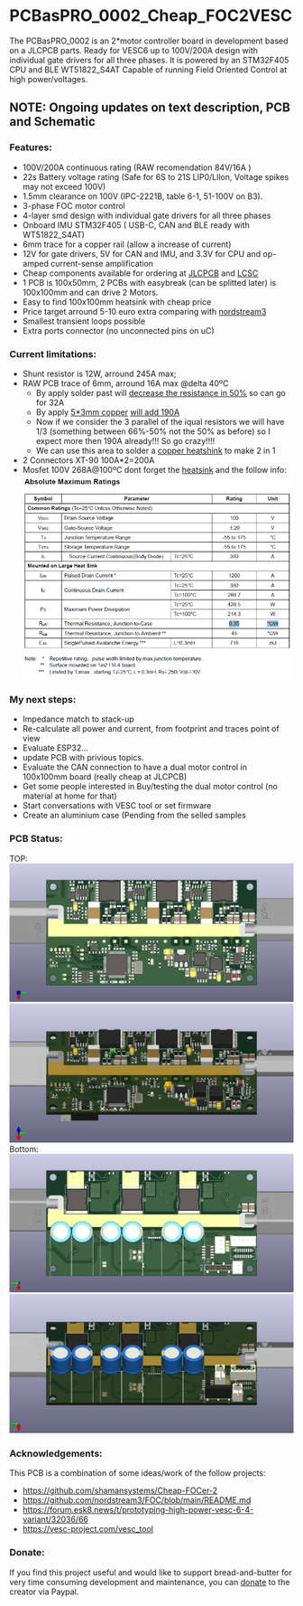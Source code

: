 # PCBasPRO_0002_Cheap_FOC2VESC
The PCBasPRO_0002 is an 2*motor controller board in development based on a JLCPCB parts. Ready for VESC6 up to 100V/200A design with individual gate drivers for all three phases. It is powered by an STM32F405 CPU and BLE WT51822_S4AT Capable of running Field Oriented Control at high power/voltages.

## **NOTE: Ongoing updates on text description, PCB and Schematic**


### **Features:**

-  100V/200A continuous rating (RAW recomendation 84V/16A )
-   22s Battery voltage rating (Safe for 6S to 21S LIP0/Lllon, Voltage spikes may not exceed 100V)
-   1.5mm clearance on 100V (IPC-2221B, table 6-1, 51-100V on B3).
-   3-phase FOC motor control
-   4-layer smd design with individual gate drivers for all three phases
-   Onboard IMU STM32F405  ( USB-C, CAN and BLE ready with WT51822_S4AT)
-   6mm trace for a copper rail (allow a increase of current)
-   12V for gate drivers, 5V for CAN and IMU, and 3.3V for CPU and op-amped current-sense amplification
-   Cheap components available for ordering at [JLCPCB](https://jlcpcb.com/) and [LCSC](https://www.lcsc.com/)
-   1 PCB is 100x50mm, 2 PCBs with easybreak (can be splitted later) is 100x100mm and can drive 2 Motors.
-   Easy to find 100x100mm heatsink with cheap price 
-   Price target arround  5-10 euro extra comparing with [nordstream3](https://github.com/nordstream3/FOC/blob/main/README.md) 
-  Smallest transient loops possible
-   Extra ports connector (no unconnected pins on uC)


### **Current limitations:**

- Shunt resistor is 12W,  arround 245A max;
- RAW PCB trace of 6mm, arround 16A max @delta 40ºC
  - By apply solder past will [decrease the resistance in 50%](https://www.youtube.com/watch?v=L9q5vwCESEQ) so can go for 32A
  - By apply [5*3mm copper](https://pt.aliexpress.com/item/1005002120776637.html?spm=a2g0o.productlist.main.5.79f550abtxXGGP&algo_pvid=89dc8ee5-5a69-4b70-b033-81fb0f95cf3f&algo_exp_id=89dc8ee5-5a69-4b70-b033-81fb0f95cf3f-2&pdp_npi=4%40dis%21EUR%2131.46%2123.6%21%21%2134.17%21%21%402103010b17038034248783515ec46c%2112000032430582895%21sea%21PT%21181591003%21&curPageLogUid=vuNuAm37cAhX) [will add 190A](https://circuitcalculator.com/wordpress/2006/01/31/pcb-trace-width-calculator/)
  - Now if we consider the 3 parallel of the iqual resistors we will have 1/3 (something between 66%-50% not the 50% as before) so I expect more then 190A already!!! So go crazy!!!!
  - We can use this area to solder a [copper heatshink](https://pt.aliexpress.com/item/1005001757382767.html?spm=a2g0o.detail.0.0.3c9edHXJdHXJNr&mp=1&gatewayAdapt=glo2bra) to make 2 in 1
- 2 Connectors XT-90 100A*2=200A
- Mosfet 100V 268A@100ºC dont forget the [heatsink](https://pt.aliexpress.com/item/1005003852083731.html?spm=a2g0o.home.0.0.25901c91u1EahD&mp=1&gatewayAdapt=glo2bra) and the follow info:
![Image](https://github.com/PCBasPRO/PCBasPRO_0002_Cheap_FOC2VESC/blob/main/00_Pics/2023-12-28_23h52_00.png)


### **My next steps:**

- Impedance match to stack-up
- Re-calculate all power and current, from footprint and traces point of view
- Evaluate ESP32...
- update PCB with privious topics.
- Evaluate the CAN connection to have a dual motor control in 100x100mm board (really cheap at JLCPCB)
- Get some people interested in Buy/testing the dual motor control (no material at home for that)
- Start conversations with VESC tool or set firmware
- Create an aluminium case (Pending from the selled samples


### **PCB Status:**

TOP: 
![Image](https://github.com/PCBasPRO/PCBasPRO_0002_Cheap_FOC2VESC/blob/main/00_Pics/2023-12-28_15h43_59.png)
![Image](https://github.com/PCBasPRO/PCBasPRO_0002_Cheap_FOC2VESC/blob/main/00_Pics/2023-12-28_15h47_45.png)
Bottom:
![Image](https://github.com/PCBasPRO/PCBasPRO_0002_Cheap_FOC2VESC/blob/main/00_Pics/2023-12-28_15h44_15.png)
![Image](https://github.com/PCBasPRO/PCBasPRO_0002_Cheap_FOC2VESC/blob/main/00_Pics/2023-12-28_15h48_12.png)
### **Acknowledgements:**

This PCB is a combination of some ideas/work of the follow projects:

- https://github.com/shamansystems/Cheap-FOCer-2
- https://github.com/nordstream3/FOC/blob/main/README.md
- https://forum.esk8.news/t/prototyping-high-power-vesc-6-4-variant/32036/66
- https://vesc-project.com/vesc_tool

### **Donate:**

If you find this project useful and would like to support bread-and-butter for very time consuming development and maintenance, you can [donate](https://www.paypal.com/donate/?hosted_button_id=CDQSZKZBMZTBL)  to the creator via Paypal.
